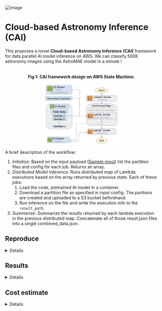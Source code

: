 <img width="820" alt="image" src="https://github.com/user-attachments/assets/36c6591b-0877-4142-b238-a2a0e971aef8">

# Cloud-based Astronomy Inference (CAI)

This proposes a novel **Cloud-based Astronomy Inference (CAI)** framework for data parallel AI model inference on AWS. We can classify 500K astronomy images using the AstroMAE model in a minute ! 

<div align="center" style="overflow-x:auto;">

#### Fig 1: CAI framework design on AWS State Machine.

<img src='./aws/figures/cai workflow.jpg' width='50%'/>
</div>

A brief description of the workflow:

1. *Initialize*: Based on the input payload ([Sample input](./aws/demo%20input.json)) list the partition files and config for each job. Returns an array.
2. *Distributed Model Inference*: Runs distributed map of Lambda executions based on the array returned by previous state. Each of these jobs:
   1. Load the code, pretrained AI model in a container. 
   2. Download a partition file as specified in input config. The paritions are created and uploaded to a S3 bucket beforehand.
   3. Run inference on the file and write the execution info to the `result_path`.
3. *Summarize*: Summarize the results returned by each lambda execution in the previous distributed map. Concatenate all of those result.json files into a single combined_data.json.

## Reproduce

<details>

### Data Processing

The whole data needs to be split into smaller chunks so that we can run parallel executions on them.

1. Get the total dataset from [Google drive](https://drive.google.com/drive/folders/18vX8-6LcGOmRyTbkJwMDOgQY15nGWves?usp=sharing).
2. Split into smaller chunks (e.g. 10MB) using the [split_data.py](./aws/split_data.py).
3. Now upload those file partitions into a S3 bucket.

### Code

Upload the [Anomaly Detection](./code/Anomaly%20Detection/) folder into a S3 bucket.

### Input Payload

This is passed to the state machine as input. It assumes the code and data are loaded into a S3 bucket named `cosmicai-data`. You can update the lambda functions to change it. The following is a [sample input payload](./aws/demo%20input.json):

```json
{
  "bucket": "cosmicai-data",
  "file_limit": "11",
  "batch_size": 512,
  "object_type": "folder",
  "S3_object_name": "Anomaly Detection",
  "script": "/tmp/Anomaly Detection/inference.py",
  "result_path": "result-partition-100MB/1GB/1",
  "data_bucket": "cosmicai-data",
  "data_prefix": "100MB"
}
```

This means

* The [Anomaly Detection](./code/Anomaly%20Detection/) folder is uploaded in `cosmicai-data` bucket. 
* The partition files are in `cosmicai-data/100MB` folder (`data_bucket/data_prefix`). 
* Our inference batch size is 512.
* This is running for `1GB` data.
* The results are saved in `bucket/result_path` which is `cosmicai-data/result-partition-100MB/1GB/1` in this case.
* We set the file limit to 11, since 1GB file with 100MB partition size will need ceil(1042MB / 100MB) = 11 files. Using 22 files here will run ro 2GB data. See the [total_execution_time.csv](./aws/results/total_execution_time.csv) for what should be the file_limit for different partitions and data sizes.

If you need to change more

* We run each experiment 3 times. Hence `1GB/1`, `1GB/2` and `1GB/3`.
* To benchmark for different batch sizes (32, 64, 128, 256, 512), when keeping the data size same, I saved them in `Batches` subfolder. For example, `result-partition-100MB/1GB/Batches/`.
* If you are running your own experiments, just ensure you change the `result_path` to a different folder (e.g. `team1/result-partition-100MB/1GB/1` is ok).

### State Machine

Create a state machine that contains the following Lambda functions.

<div align="center" style="overflow-x:auto;">

#### Fig: AWS State Machine.

<img src='./aws/figures/design.jpg' width='50%'/>
</div>

1. Initialize: Create a lambda function (e.g. `data-parallel-init`) with the [initializer](./aws/lambda/initializer.py). 
   1. Attach necessary permissions to the execution role: `AmazonS3FullAccess`, `AWSLambda_FullAccess`, `AWSLambdaBasicExecutionRole`, `loudWatchActionsEC2Access`.
   2. Create a cloudwatch log group with the same name as `/aws/lambda/data-parallel-init`. Log group helps debugging errors.
   3. This script creates an array of job configs based on the input payload for each file. Then save it as `payload.json` in the `bucket`.
2. Distributed Inference: Create a distributed map using a lambda container that has all required libraries installed. This fetches the `S3_object_name` folder and starts the python file at `script`. The script does the following:
   1. Read the environment variables (rank, world size). Also the `payload.json` from the `bucket`. This part is hard-coded and should be changed if you want to read payload from a different location.
   2. Fetch the file from `data_bucket/data_prefix` folder.
   3. Run inference and benchmark the execution info.
   4. Save the json file in `result_path` location as `rank_no.json`.
3. Summarize: Create a Lambda using [summarizer.py](./aws/lambda/summarizer.py). Same role permissions as the Initialize. 
   1. Reads the result json files created in the previous state.
   2. Concatenates all to get `combined_data.json` and saves it at `result_path`.

### Run

<div align="center" style="overflow-x:auto;">

#### Step 1: Go to the AWS State Machine. Click Start execution.

<img src='./aws/figures/start execution.jpg' width='80%'/>

#### Step 2: Copy the input payload. Modify as needed.

<img src='./aws/figures/pass input.jpg' width='80%'/>

#### Step 3: Once succeeds, check the result paths for output.

<img src='./aws/figures/execution succeeded.jpg' width='80%'/>

</div>

### Collect Results

1. I collected the results locally using `aws cli`. After installing and configuring it for the class account running `aws s3 sync s3://cosmicai-data/result-partition-100MB result-partition-100MB` will sync the result file locally.
2. The [stats.py](./aws/stats.py) iterates through each `combined_data.json` file and saves the summary in [batch_varying_results.csv](./aws/results/batch_varying_results.csv) when batch size is changed for 1GB data and [result_stats.csv](./aws/results/result_stats.csv) for varying data sizes.
3. The total execution times were manually added in [total_execution_time.csv](./aws/results/total_execution_time.csv).

</details>

## Results

<details>

### Varying data size

The total data size is 12.6GB. We run the inference for different sizes to evaluate the scaling performance with increasing data load. This experiment runs with size 1GB, 2GB, 4GB, 6GB, 8GB, 10GB and 12.6GB. Batch size 512.

Please check the [result_stats_adjusted.csv](./aws/results/result_stats_adjusted.csv) for the average results.

<div align="center" style="overflow-x:auto;">

#### Fig 2: Dataset size vs Inference time for each partition

<img src='./aws/figures/cai_inference_time.jpg' width='70%'/>
</div>

<div align="center" style="overflow-x:auto;">

#### Fig 3: Data size vs Throughput for each partition

<img src='./aws/figures/cai_throughput.jpg' width='70%'/>
</div>

### Varying batch size

We use the 1GB data and change batch size by [32, 64, 128, 256, 512]. The results are in [batch_varying_adjusted.csv](./aws/results/batch_varying_adjusted.csv).

<div align="center" style="overflow-x:auto;">

#### Fig 4: Batch size vs Inference Time

<img src='./aws/figures/batch_varying_inference_time.jpg' width='70%' style="{align:center}"/>
</div>

<div align="center" style="overflow-x:auto;">

#### Fig 5: Batch size vs Throughput

<img src='./aws/figures/batch_varying_throughput.jpg' width='70%'/>
</div>

</details>

## Cost estimate

<details>
This is done using [AWS calculator](https://calculator.aws/#/createCalculator/Lambda). The cost for invoking the AWS Lambda function is $0.00001667 per GB-second of computation time. Our framework calls the Lambda function during initialization, parallel processing, and summarization. The following table shows a summary of some example cases to estimate the computation cost for our task.

Estimated AWS computation cost summary for inference on the total dataset. Cost is *requests x duration(s) x memory(GB) x 0.00001667*.

<div align="center" style="overflow-x:auto;">

| Partition | Requests | Duration (s)| Memory | Cost ($) |
|:---:|:---:|:---:|:---:|:---:|
| 25MB | 517 | 6.55 | 2.8GB | 0.16 |
| 50MB | 259 | 11.8 | 4.0GB | 0.20 |
| 75MB | 173 | 17.6 | 5.9GB| 0.30 |
| 100MB | 130 | 25 | 7.0GB | 0.38 |

</div>

The number of requests is how many times the Lambda function was called, which is the number of concurrent jobs (data divided by partition size). The maximum memory size can be configured based on memory usage (smaller partitions use less memory). Other costs, for example, request charge ($2e-7/request), and storage charge ($3.09e-8/GB-s if > 512MB) are negligible.

</details>
